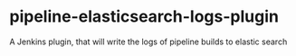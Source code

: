 # pipeline-elasticsearch-logs-plugin
A Jenkins plugin, that will write the logs of pipeline builds to elastic search
